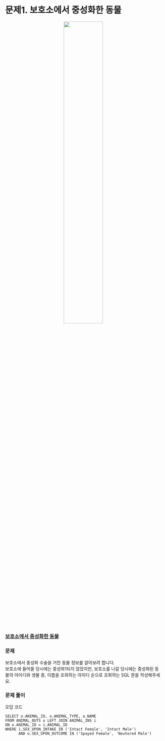 # 문제1. 보호소에서 중성화한 동물
<center><img src="https://user-images.githubusercontent.com/77037338/210046724-5f984c66-80c3-4c70-9fdc-32371e86c30c.png" width="50%" height="50%"></center>

### [보호소에서 중성화한 동물](https://school.programmers.co.kr/learn/courses/30/lessons/59045)

### 문제
보호소에서 중성화 수술을 거친 동물 정보를 알아보려 합니다. <br>
보호소에 들어올 당시에는 중성화1되지 않았지만, 보호소를 나갈 당시에는 중성화된 동물의 아이디와 생물 종, 이름을 조회하는 아이디 순으로 조회하는 SQL 문을 작성해주세요.<br>

### 문제 풀이
오답 코드<br>
```Mysql
SELECT o.ANIMAL_ID, o.ANIMAL_TYPE, o.NAME
FROM ANIMAL_OUTS o LEFT JOIN ANIMAL_INS i
ON o.ANIMAL_ID = i.ANIMAL_ID
WHERE i.SEX_UPON_INTAKE IN ('Intact Female', 'Intact Male')
      AND o.SEX_UPON_OUTCOME IN ('Spayed Female', 'Neutered Male')
```
